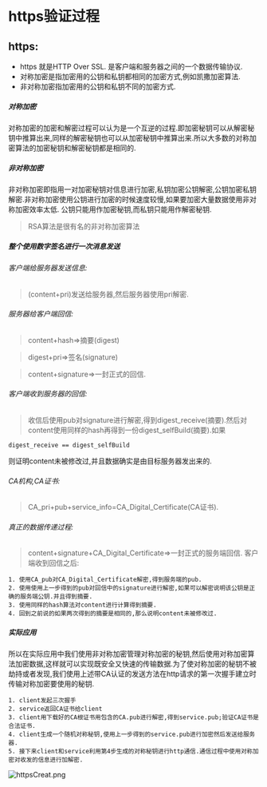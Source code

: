 # https验证过程
## https:
* https 就是HTTP Over SSL. 是客户端和服务器之间的一个数据传输协议.
* 对称加密是指加密用的公钥和私钥都相同的加密方式,例如凯撒加密算法.
* 非对称加密指加密用的公钥和私钥不同的加密方式.
##### 对称加密
对称加密的加密和解密过程可以认为是一个互逆的过程.即加密秘钥可以从解密秘钥中推算出来,同样的解密秘钥也可以从加密秘钥中推算出来.所以大多数的对称加密算法的加密秘钥和解密秘钥都是相同的.
##### 非对称加密
非对称加密即指用一对加密秘钥对信息进行加密,私钥加密公钥解密,公钥加密私钥解密.非对称加密使用公钥进行加密的时候速度较慢,如果要加密大量数据使用非对称加密效率太低.
公钥只能用作加密秘钥,而私钥只能用作解密秘钥. 
> RSA算法是很有名的非对称加密算法
##### 整个使用数字签名进行一次消息发送
###### 客户端给服务器发送信息:
> (content+pri)发送给服务器,然后服务器使用pri解密.
###### 服务器给客户端回信:
> content+hash=>摘要(digest)

> digest+pri=>签名(signature)

> content+signature=>一封正式的回信.
###### 客户端收到服务器的回信:
> 收信后使用pub对signature进行解密,得到digest_receive(摘要).然后对content使用同样的hash再得到一份digest_selfBuild(摘要).如果
```
digest_receive == digest_selfBuild
```
则证明content未被修改过,并且数据确实是由目标服务器发出来的.
###### CA机构,CA证书:
> CA_pri+pub+service_info=CA_Digital_Certificate(CA证书).
###### 真正的数据传递过程:
> content+signature+CA_Digital_Certificate=>一封正式的服务端回信.
> 客户端收到回信之后:
```
1. 使用CA_pub对CA_Digital_Certificate解密,得到服务端的pub.
2. 使用使用上一步得到的pub对回信中的signature进行解密,如果可以解密说明该公钥是正确的服务端公钥.并且得到摘要.
3. 使用同样的hash算法对content进行计算得到摘要.
4. 回到之前说的如果两次得到的摘要是相同的,那么说明content未被修改过.
```
##### 实际应用
所以在实际应用中我们使用非对称加密管理对称加密的秘钥,然后使用对称加密算法加密数据,这样就可以实现既安全又快速的传输数据.为了使对称加密的秘钥不被劫持或者发现,我们使用上述带CA认证的发送方法在http请求的第一次握手建立时传输对称加密要使用的秘钥.

```
1. client发起三次握手
2. service返回CA证书给client
3. client用下载好的CA根证书用包含的CA.pub进行解密,得到service.pub;验证CA证书是合法证书.
4. client生成一个随机对称秘钥,使用上一步得到的service.pub进行加密然后发送给服务器.
5. 接下来client和service利用第4步生成的对称秘钥进行http通信.通信过程中使用对称加密对收发的信息进行加解密.
```
![httpsCreat.png](https://i.loli.net/2018/08/01/5b615e9ae193d.png)
